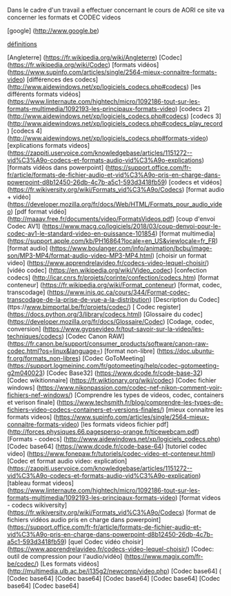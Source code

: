 Dans le cadre d'un travail a effectuer concernant le cours de AORI ce site va concerner les formats et CODEC videos


[google] (http://www.google.be) 

[définitions](definitions.md) 

[Angleterre] (https://fr.wikipedia.org/wiki/Angleterre)
[Codec] (https://fr.wikipedia.org/wiki/Codec)
[formats vidéos] (https://www.supinfo.com/articles/single/2564-mieux-connaitre-formats-video)
[différences des codecs] (http://www.aidewindows.net/xp/logiciels_codecs.php#codecs)
[les différents formats vidéos] (https://www.linternaute.com/hightech/micro/1092186-tout-sur-les-formats-multimedia/1092193-les-principaux-formats-video)
[codecs 2] (http://www.aidewindows.net/xp/logiciels_codecs.php#codecs)
[codecs 3] (http://www.aidewindows.net/xp/logiciels_codecs.php#codecs_play_record)
[codecs 4] (http://www.aidewindows.net/xp/logiciels_codecs.php#formats-video)
[explications formats videos] (https://zappiti.uservoice.com/knowledgebase/articles/1151272--vid%C3%A9o-codecs-et-formats-audio-vid%C3%A9o-explications)
[formats vidéos dans powerpoint] (https://support.office.com/fr-fr/article/formats-de-fichier-audio-et-vid%C3%A9o-pris-en-charge-dans-powerpoint-d8b12450-26db-4c7b-a5c1-593d3418fb59)
[codecs et vidéos] (https://fr.wikiversity.org/wiki/Formats_vid%C3%A9o/Codecs)
[format audio + vidéo] (https://developer.mozilla.org/fr/docs/Web/HTML/Formats_pour_audio_video)
[pdf format vidéo] (http://maaav.free.fr/documents/video/FormatsVideos.pdf)
[coup d'envoi Codec AV1] (https://www.macg.co/logiciels/2018/03/coup-denvoi-pour-le-codec-av1-le-standard-video-en-puissance-101854)
[format multimedia] (https://support.apple.com/kb/PH16864?locale=en_US&viewlocale=fr_FR)
[format audio] (https://www.boulanger.com/info/animation/bcbu/image-son/MP3-MP4/format-audio-video-MP3-MP4.html)
[choisir un format video] (https://www.apprendrelavideo.fr/codecs-video-lequel-choisir/)
[vidéo codec] (https://en.wikipedia.org/wiki/Video_codec)
[confection codecs] (http://icar.cnrs.fr/projets/corinte/confection/codecs.htm)
[format conteneur] (https://fr.wikipedia.org/wiki/Format_conteneur)
[format, codec, transcodage] (https://www.inis.qc.ca/cours/344/Format-codec-transcodage-de-la-prise-de-vue-a-la-distribution)
[Description du Codec] (ttps://www.bimportal.be/fr/projets/codec/)
[ Codec register] (https://docs.python.org/3/library/codecs.html)
[Glossaire du codec] (https://developer.mozilla.org/fr/docs/Glossaire/Codec)
[Codage, codec, conversion] (https://www.gypsevideo.fr/tout-savoir-sur-la-video/les-techniques/codecs)
[Codec Canon RAW] (https://fr.canon.be/support/consumer_products/software/canon-raw-codec.html?os=linux&language=)
[format non-libre] (https://doc.ubuntu-fr.org/formats_non-libres)
[Codec GoToMeeting] (https://support.logmeininc.com/fr/gotomeeting/help/codec-gotomeeting-g2m040023)
[Codec Base32] (https://www.dcode.fr/code-base-32)
[Codec wikitionnaire] (https://fr.wiktionary.org/wiki/codec)
[Codec fichier windows] (https://www.nikonpassion.com/codec-nef-nikon-comment-voir-fichiers-nef-windows/)
[Comprendre les types de videos, codec, containers et verison finale] (https://www.techsmith.fr/blog/comprendre-les-types-de-fichiers-video-codecs-containers-et-versions-finales/)
[mieux connaitre les formats videos] (https://www.supinfo.com/articles/single/2564-mieux-connaitre-formats-video)
[les formats videos fichier pdf] (http://forces.physiques.66.pagesperso-orange.fr/ticewebcam.pdf)
[Formats - codecs] (http://www.aidewindows.net/xp/logiciels_codecs.php)
[Codec base64] (https://www.dcode.fr/code-base-64)
[tutoriel codec video] (https://www.fonepaw.fr/tutoriels/codec-video-et-conteneur.html)
[Codec et format audio video: explication] (https://zappiti.uservoice.com/knowledgebase/articles/1151272--vid%C3%A9o-codecs-et-formats-audio-vid%C3%A9o-explication)
[tableau format videos] (https://www.linternaute.com/hightech/micro/1092186-tout-sur-les-formats-multimedia/1092193-les-principaux-formats-video)
[format videos - codecs wikiversity] (https://fr.wikiversity.org/wiki/Formats_vid%C3%A9o/Codecs)
[format de fichiers vidéos audio pris en charge dans powerpoint] (https://support.office.com/fr-fr/article/formats-de-fichier-audio-et-vid%C3%A9o-pris-en-charge-dans-powerpoint-d8b12450-26db-4c7b-a5c1-593d3418fb59)
[quel Codec vidéo choisir] (https://www.apprendrelavideo.fr/codecs-video-lequel-choisir/)
[Codec: outil de compression pour l'audio/vidéo] (https://www.magix.com/fr-be/codec/)
[Les formats vidéos] (http://multimedia.ulb.ac.be/i135g2/newcomp/video.php)
[Codec base64] (
[Codec base64]
[Codec base64]
[Codec base64]
[Codec base64]
[Codec base64]
[Codec base64]

